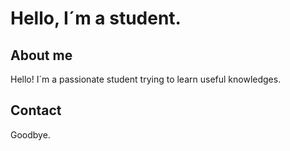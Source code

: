 # Hello, I´m a student.

## About me
Hello! I´m a passionate student trying to learn useful knowledges.

## Contact
Goodbye.
